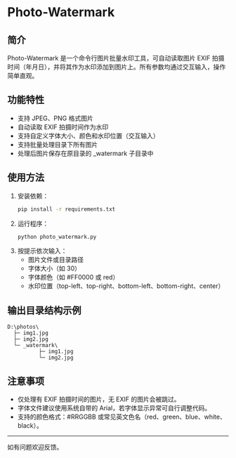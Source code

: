 # Photo-Watermark

## 简介
Photo-Watermark 是一个命令行图片批量水印工具，可自动读取图片 EXIF 拍摄时间（年月日），并将其作为水印添加到图片上。所有参数均通过交互输入，操作简单直观。

## 功能特性
- 支持 JPEG、PNG 格式图片
- 自动读取 EXIF 拍摄时间作为水印
- 支持自定义字体大小、颜色和水印位置（交互输入）
- 支持批量处理目录下所有图片
- 处理后图片保存在原目录的 _watermark 子目录中

## 使用方法
1. 安装依赖：
	```bash
	pip install -r requirements.txt
	```
2. 运行程序：
	```bash
	python photo_watermark.py
	```
3. 按提示依次输入：
	- 图片文件或目录路径
	- 字体大小（如 30）
	- 字体颜色（如 #FF0000 或 red）
	- 水印位置（top-left、top-right、bottom-left、bottom-right、center）

## 输出目录结构示例
```
D:\photos\
  ├─ img1.jpg
  ├─ img2.jpg
  └─ _watermark\
		  ├─ img1.jpg
		  └─ img2.jpg
```

## 注意事项
- 仅处理有 EXIF 拍摄时间的图片，无 EXIF 的图片会被跳过。
- 字体文件建议使用系统自带的 Arial，若字体显示异常可自行调整代码。
- 支持的颜色格式：#RRGGBB 或常见英文色名（red、green、blue、white、black）。

---
如有问题欢迎反馈。
